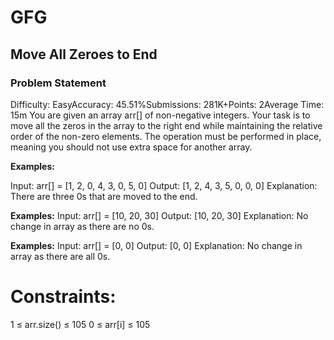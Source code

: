 # GFG

## Move All Zeroes to End

### Problem Statement 
Difficulty: EasyAccuracy: 45.51%Submissions: 281K+Points: 2Average Time: 15m
You are given an array arr[] of non-negative integers. Your task is to move all the zeros in the array to the right end while maintaining the relative order of the non-zero elements. The operation must be performed in place, meaning you should not use extra space for another array.

**Examples:**

Input: arr[] = [1, 2, 0, 4, 3, 0, 5, 0]
Output: [1, 2, 4, 3, 5, 0, 0, 0]
Explanation: There are three 0s that are moved to the end.

**Examples:**
Input: arr[] = [10, 20, 30]
Output: [10, 20, 30]
Explanation: No change in array as there are no 0s.

**Examples:**
Input: arr[] = [0, 0]
Output: [0, 0]
Explanation: No change in array as there are all 0s.


# Constraints:
1 ≤ arr.size() ≤ 105
0 ≤ arr[i] ≤ 105